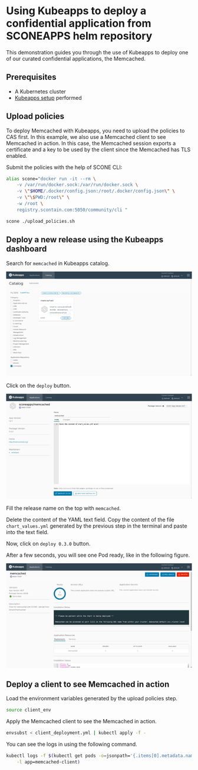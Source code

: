 # Using Kubeapps to deploy a confidential application from SCONEAPPS helm repository

This demonstration guides you through the use of Kubeapps to deploy one of our curated confidential applications, the Memcached.

## Prerequisites

- A Kubernetes cluster
- [Kubeapps setup](https://sconedocs.github.io/kubeapps/) performed

## Upload policies

To deploy Memcached with Kubeapps, you need to upload the policies to CAS first. In this example, we also use a Memcached client to see Memcached in action. In this case, the Memcached session exports a certificate and a key to be used by the client since the Memcached has TLS enabled.

Submit the policies with the help of SCONE CLI:

```bash
alias scone="docker run -it --rm \
    -v /var/run/docker.sock:/var/run/docker.sock \
    -v \"$HOME/.docker/config.json:/root/.docker/config.json\" \
    -v \"\$PWD:/root\" \
    -w /root \
    registry.scontain.com:5050/community/cli "
```

```bash
scone ./upload_policies.sh
```


## Deploy a new release using the Kubeapps dashboard

Search for `memcached` in Kubeapps catalog. 

![](img/6.png)

Click on the `deploy` button.

![](img/7.png)

Fill the release name on the top with `memcached`.

Delete the content of the YAML text field. Copy the content of the file `chart_values.yml` generated by the previous step in the terminal and paste into the text field.

Now, click on `deploy 0.3.0` button.

After a few seconds, you will see one Pod ready, like in the following figure.

![](img/8.png)


## Deploy a client to see Memcached in action

Load the environment variables generated by the upload policies step.

```bash
source client_env
```

Apply the Memcached client to see the Memcached in action.

```bash
envsubst < client_deployment.yml | kubectl apply -f -
```

You can see the logs in using the following command.

```bash
kubectl logs -f $(kubectl get pods -o=jsonpath='{.items[0].metadata.name}' \
    -l app=memcached-client)
```
